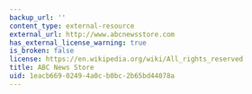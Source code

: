 ```yaml
---
backup_url: ''
content_type: external-resource
external_url: http://www.abcnewsstore.com
has_external_license_warning: true
is_broken: false
license: https://en.wikipedia.org/wiki/All_rights_reserved
title: ABC News Store
uid: 1eacb669-0249-4a0c-b0bc-2b65bd44078a
---
```

